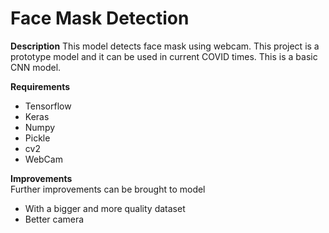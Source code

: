 # Face Mask Detection
**Description**
This model detects face mask using webcam. This project is a prototype model and it can be used in current COVID times. This is a basic CNN model.

**Requirements**
* Tensorflow
* Keras
* Numpy
* Pickle
* cv2
* WebCam

**Improvements**
<br>
Further improvements can be brought to model
 * With a bigger and more quality dataset
 * Better camera 
